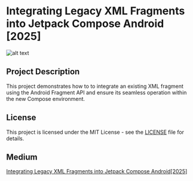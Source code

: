 # Integrating Legacy XML Fragments into Jetpack Compose Android [2025]

![alt text](https://raw.githubusercontent.com/wookoowooko/MediumFragmentsInCompose/93d6aab5f40639abbb88724cd54869faf4f508a9/scr.png)

## Project Description
This project demonstrates how to to integrate an existing XML fragment using the Android Fragment API and ensure its seamless operation within the new Compose environment.

## License
This project is licensed under the MIT License - see the [LICENSE](LICENSE) file for details.

## Medium
[Integrating Legacy XML Fragments into Jetpack Compose Android[2025]](https://wookoo.medium.com/)


